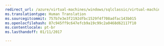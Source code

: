 ```yaml
---
redirect_url: /azure/virtual-machines/windows/sqlclassic/virtual-machines-windows-classic-sql-onprem-availability
ms.translationtype: Human Translation
ms.sourcegitcommit: 757b7e3e3f2192dfbc1529f4f708adfac143b015
ms.openlocfilehash: 87c945ff9c647efcb9a19c99c2a0468d62117f10
ms.contentlocale: pt-br
ms.lasthandoff: 01/11/2017

---
```

